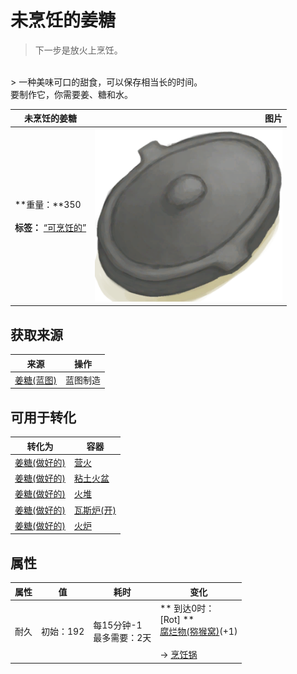 # 未烹饪的姜糖  
> 下一步是放火上烹饪。  
<br>  
> 一种美味可口的甜食，可以保存相当长的时间。<br>要制作它，你需要姜、糖和水。  
  
  未烹饪的姜糖  |   图片   
 ----  |  ----:   
 **重量：**350<br><br>**标签：**	[“可烹饪的”](tag_Cookable.md)  |  <img decoding="async" src="Sprite/CookingPotClosed.png" href="a.md" style="max-width:300px;max-height:300px;">   
  
## 获取来源  
来源  |  操作  
----  |  ----  
[姜糖(蓝图)](Bp_CandiedGinger.md)  |  蓝图制造  
## 可用于转化  
转化为  |  容器  
----  |  ----  
[姜糖(做好的)](CandiedGingerCooked.md)  |  [营火](Campfire.md)  
[姜糖(做好的)](CandiedGingerCooked.md)  |  [粘土火盆](ClayFirePit.md)  
[姜糖(做好的)](CandiedGingerCooked.md)  |  [火堆](Fire.md)  
[姜糖(做好的)](CandiedGingerCooked.md)  |  [瓦斯炉(开)](GasCookerOn.md)  
[姜糖(做好的)](CandiedGingerCooked.md)  |  [火炉](Stove.md)  
## 属性   
属性  |  值  |  耗时  |  变化  
----  |  ----  |  ----  |  ----  
耐久  |  初始：192  |  每15分钟-1<br>最多需要：2天  |  ** 到达0时： **<br>** [Rot] **<br>  [腐烂物(猕猴窝)](RottenRemains.md)(+1)<br><br>→ [烹饪锅](CookingPot.md)  


<script>document.title="未烹饪的姜糖 - 卡牌生存百科 Card Survival Wiki";</script>